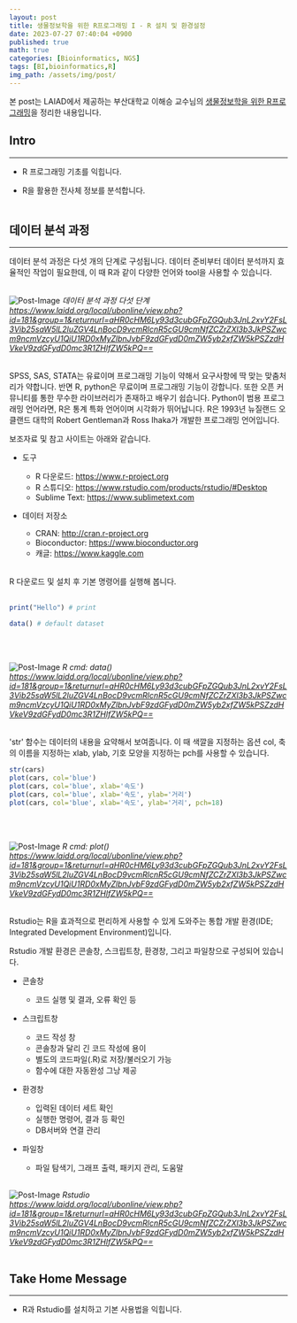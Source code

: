 ```yaml
---
layout: post
title: 생물정보학을 위한 R프로그래밍 I - R 설치 및 환경설정
date: 2023-07-27 07:40:04 +0900
published: true
math: true
categories: [Bioinformatics, NGS]
tags: [BI,bioinformatics,R]
img_path: /assets/img/post/
---
```


본 post는 LAIAD에서 제공하는 부산대학교 이해승 교수님의 [생물정보학을 위한 R프로그래밍](https://www.laidd.org/local/ubonline/view.php?id=181&group=1&returnurl=aHR0cHM6Ly93d3cubGFpZGQub3JnL2xvY2FsL3Vib25saW5lL2luZGV4LnBocD9vcmRlcnR5cGU9cmNfZCZrZXl3b3JkPSZwcm9ncmVzcyU1QiU1RD0xMyZlbnJvbF9zdGFydD0mZW5yb2xfZW5kPSZzdHVkeV9zdGFydD0mc3R1ZHlfZW5kPQ==, "생물정보학을 위한 R프로그래밍")을 정리한 내용입니다.


## Intro
***

* R 프로그래밍 기초를 익힙니다.

* R을 활용한 전사체 정보를 분석합니다.
<br><br>


## 데이터 분석 과정
***

데이터 분석 과정은 다섯 개의 단계로 구성됩니다. 데이터 준비부터 데이터 분석까지 효율적인 작업이 필요한데, 이 때 R과 같이 다양한 언어와 tool을 사용할 수 있습니다.
<br><br>


![Post-Image](Rprogramming1.png)
_데이터 분석 과정 다섯 단계<br>
https://www.laidd.org/local/ubonline/view.php?id=181&group=1&returnurl=aHR0cHM6Ly93d3cubGFpZGQub3JnL2xvY2FsL3Vib25saW5lL2luZGV4LnBocD9vcmRlcnR5cGU9cmNfZCZrZXl3b3JkPSZwcm9ncmVzcyU1QiU1RD0xMyZlbnJvbF9zdGFydD0mZW5yb2xfZW5kPSZzdHVkeV9zdGFydD0mc3R1ZHlfZW5kPQ==_
<br><br>


SPSS, SAS, STATA는 유료이며 프로그래밍 기능이 약해서 요구사항에 딱 맞는 맞춤처리가 약합니다. 반면 R, python은 무료이며 프로그래밍 기능이 강합니다. 또한 오픈 커뮤니티를 통한 무수한 라이브러리가 존재하고 배우기 쉽습니다. Python이 범용 프로그래밍 언어라면, R은 통계 특화 언어이며 시각화가 뛰어납니다. R은 1993년 뉴질랜드 오클랜드 대학의 Robert Gentleman과 Ross Ihaka가 개발한 프로그래밍 언어입니다.

보조자료 및 참고 사이트는 아래와 같습니다.

* 도구
    * R 다운로드: https://www.r-project.org
    * R 스튜디오: https://www.rstudio.com/products/rstudio/#Desktop
    * Sublime Text: https://www.sublimetext.com

* 데이터 저장소
    * CRAN: http://cran.r-project.org
    * Bioconductor: https://www.bioconductor.org
    * 캐글: https://www.kaggle.com
<br><br>


R 다운로드 및 설치 후 기본 명령어를 실행해 봅니다.
<br><br>


```R
print("Hello") # print

data() # default dataset
```
<br><br>


![Post-Image](Rprogramming2.png)
_R cmd: data()<br>
https://www.laidd.org/local/ubonline/view.php?id=181&group=1&returnurl=aHR0cHM6Ly93d3cubGFpZGQub3JnL2xvY2FsL3Vib25saW5lL2luZGV4LnBocD9vcmRlcnR5cGU9cmNfZCZrZXl3b3JkPSZwcm9ncmVzcyU1QiU1RD0xMyZlbnJvbF9zdGFydD0mZW5yb2xfZW5kPSZzdHVkeV9zdGFydD0mc3R1ZHlfZW5kPQ==_
<br><br>


'str' 함수는 데이터의 내용을 요약해서 보여줍니다. 이 때 색깔을 지정하는 옵션 col, 축의 이름을 지정하는 xlab, ylab, 기호 모양을 지정하는 pch를 사용할 수 있습니다.
```R
str(cars)
plot(cars, col='blue')
plot(cars, col='blue', xlab='속도')
plot(cars, col='blue', xlab='속도', ylab='거리')
plot(cars, col='blue', xlab='속도', ylab='거리', pch=18)
```
<br><br>


![Post-Image](Rprogramming4.png)
_R cmd: plot()<br>
https://www.laidd.org/local/ubonline/view.php?id=181&group=1&returnurl=aHR0cHM6Ly93d3cubGFpZGQub3JnL2xvY2FsL3Vib25saW5lL2luZGV4LnBocD9vcmRlcnR5cGU9cmNfZCZrZXl3b3JkPSZwcm9ncmVzcyU1QiU1RD0xMyZlbnJvbF9zdGFydD0mZW5yb2xfZW5kPSZzdHVkeV9zdGFydD0mc3R1ZHlfZW5kPQ==_
<br><br>


Rstudio는 R을 효과적으로 편리하게 사용할 수 있게 도와주는 통합 개발 환경(IDE; Integrated Development Environment)입니다.

Rstudio 개발 환경은 콘솔창, 스크립트창, 환경창, 그리고 파일창으로 구성되어 있습니다.
* 콘솔창
    * 코드 실행 및 결과, 오류 확인 등

* 스크립트창
    * 코드 작성 창
    * 콘솔창과 달리 긴 코드 작성에 용이
    * 별도의 코드파일(.R)로 저장/불러오기 가능
    * 함수에 대한 자동완성 그낭 제공

* 환경창
    * 입력된 데이터 세트 확인
    * 실행한 명령어, 결과 등 확인
    * DB서버와 연결 관리

* 파일창
    * 파일 탐색기, 그래프 출력, 패키지 관리, 도움말
<br><br>


![Post-Image](Rprogramming5.png)
_Rstudio<br>
https://www.laidd.org/local/ubonline/view.php?id=181&group=1&returnurl=aHR0cHM6Ly93d3cubGFpZGQub3JnL2xvY2FsL3Vib25saW5lL2luZGV4LnBocD9vcmRlcnR5cGU9cmNfZCZrZXl3b3JkPSZwcm9ncmVzcyU1QiU1RD0xMyZlbnJvbF9zdGFydD0mZW5yb2xfZW5kPSZzdHVkeV9zdGFydD0mc3R1ZHlfZW5kPQ==_
<br><br>


## Take Home Message
***

* R과 Rstudio를 설치하고 기본 사용법을 익힙니다.